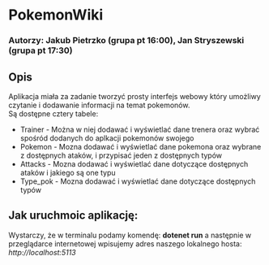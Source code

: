 # PokemonWiki

### Autorzy: Jakub Pietrzko (grupa pt 16:00), Jan Stryszewski (grupa pt 17:30)

## Opis
Aplikacja miała za zadanie tworzyć prosty interfejs webowy który umożliwy czytanie i dodawanie informacji na temat pokemonów.  
Są dostępne cztery tabele:  
- Trainer - Można w niej dodawać i wyświetlać dane trenera oraz wybrać spośród dodanych do aplkacji pokemonów swojego
- Pokemon - Mozna dodawać i wyświetlać dane pokemona oraz wybrane z dostępnych ataków, i przypisać jeden z dostępnych typów
- Attacks -  Mozna dodawać i wyświetlać dane dotyczące dostępnych ataków i jakiego są one typu
- Type_pok - Mozna dodawać i wyświetlać dane dotyczące dostępnych typów


## Jak uruchmoic aplikację:
Wystarczy, że w terminalu podamy komendę: __dotenet run__ a następnie w przeglądarce internetowej wpisujemy adres naszego lokalnego hosta: _http://localhost:5113_

